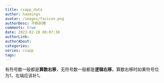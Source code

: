```yaml
---
title: csapp_data
author: haomingx
avatar: /images/favicon.png
authorDesc: 不断折腾
comments: true
date: 2023-02-28 08:07:38
authorLink:
authorAbout:
categories:
series: csapp
tags:
---
```




   

有符号数一般都是**算数右移**，无符号数一般都是**逻辑右移**。算数右移时如果符号位为1，左端应该补1。